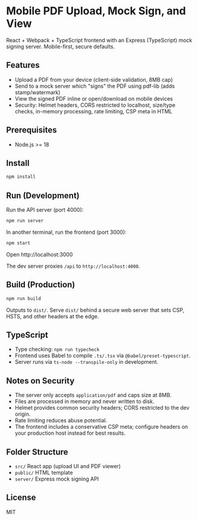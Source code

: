 # Mobile PDF Upload, Mock Sign, and View

React + Webpack + TypeScript frontend with an Express (TypeScript) mock signing server. Mobile-first, secure defaults.

## Features
- Upload a PDF from your device (client-side validation, 8MB cap)
- Send to a mock server which "signs" the PDF using pdf-lib (adds stamp/watermark)
- View the signed PDF inline or open/download on mobile devices
- Security: Helmet headers, CORS restricted to localhost, size/type checks, in-memory processing, rate limiting, CSP meta in HTML

## Prerequisites
- Node.js >= 18

## Install
```bash
npm install
```

## Run (Development)
Run the API server (port 4000):
```bash
npm run server
```

In another terminal, run the frontend (port 3000):
```bash
npm start
```
Open http://localhost:3000

The dev server proxies `/api` to `http://localhost:4000`.

## Build (Production)
```bash
npm run build
```
Outputs to `dist/`. Serve `dist/` behind a secure web server that sets CSP, HSTS, and other headers at the edge.

## TypeScript
- Type checking: `npm run typecheck`
- Frontend uses Babel to compile `.ts/.tsx` via `@babel/preset-typescript`.
- Server runs via `ts-node --transpile-only` in development.

## Notes on Security
- The server only accepts `application/pdf` and caps size at 8MB.
- Files are processed in memory and never written to disk.
- Helmet provides common security headers; CORS restricted to the dev origin.
- Rate limiting reduces abuse potential.
- The frontend includes a conservative CSP meta; configure headers on your production host instead for best results.

## Folder Structure
- `src/` React app (upload UI and PDF viewer)
- `public/` HTML template
- `server/` Express mock signing API

## License
MIT
